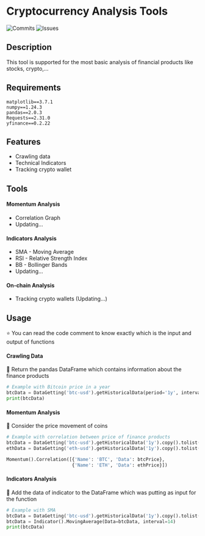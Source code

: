 # Cryptocurrency Analysis Tools

![Commits](https://badgen.net/github/commits/LongSei/CryptoAnalysisTool)
![Issues](https://badgen.net/github/issues/LongSei/CryptoAnalysisTool)

## Description
This tool is supported for the most basic analysis of financial products like stocks, crypto,...

## Requirements
```
matplotlib==3.7.1
numpy==1.24.3
pandas==2.0.3
Requests==2.31.0
yfinance==0.2.22
```
## Features
- Crawling data
- Technical Indicators
- Tracking crypto wallet

## Tools 
#### Momentum Analysis
- Correlation Graph
- Updating...

#### Indicators Analysis
- SMA - Moving Average
- RSI - Relative Strength Index 
- BB - Bollinger Bands
- Updating...
<!-- Future feature -->
<!-- #### Machine Learning Analysis  -->
<!-- #### On-chain Analysis -->
<!-- #### News Analysis -->

#### On-chain Analysis
- Tracking crypto wallets (Updating...)
## Usage
:star: You can read the code comment to know exactly which is the input and output of functions
#### Crawling Data
:thought_balloon: Return the pandas DataFrame which contains information about the finance products
``` python
# Example with Bitcoin price in a year
btcData = DataGetting('btc-usd').getHistoricalData(period='1y', interval='1d')
print(btcData)
```
#### Momentum Analysis
:thought_balloon: Consider the price movement of coins
``` python
# Example with correlation between price of finance products
btcData = DataGetting('btc-usd').getHistoricalData('1y').copy().tolist()
ethData = DataGetting('eth-usd').getHistoricalData('1y').copy().tolist()

Momentum().Correlation([{'Name': 'BTC', 'Data': btcPrice}, 
                        {'Name': 'ETH', 'Data': ethPrice}])
```

#### Indicators Analysis
:thought_balloon: Add the data of indicator to the DataFrame which was putting as input for the function
``` python
# Example with SMA
btcData = DataGetting('btc-usd').getHistoricalData('1y').copy().tolist()
btcData = Indicator().MovingAverage(Data=btcData, interval=14)
print(btcData)
```
